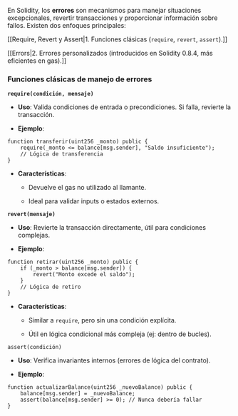 En Solidity, los **errores** son mecanismos para manejar situaciones excepcionales, revertir transacciones y proporcionar información sobre fallos. Existen dos enfoques principales:

[[Require, Revert y Assert|1. Funciones clásicas (`require`, `revert`, `assert`).]]
    
[[Errors|2. Errores personalizados (introducidos en Solidity 0.8.4, más eficientes en gas).]]

### **Funciones clásicas de manejo de errores**

**`require(condición, mensaje)`**

- **Uso**: Valida condiciones de entrada o precondiciones. Si falla, revierte la transacción.
    
- **Ejemplo**:
    
```Solidity
function transferir(uint256 _monto) public {
	require(_monto <= balance[msg.sender], "Saldo insuficiente");
	// Lógica de transferencia
}
```

- **Características**:
    
    - Devuelve el gas no utilizado al llamante.
        
    - Ideal para validar inputs o estados externos.

**`revert(mensaje)`**

- **Uso**: Revierte la transacción directamente, útil para condiciones complejas.
    
- **Ejemplo**:

```Solidity
function retirar(uint256 _monto) public {
    if (_monto > balance[msg.sender]) {
        revert("Monto excede el saldo");
    }
    // Lógica de retiro
}
```

- **Características**:
    
    - Similar a `require`, pero sin una condición explícita.
        
    - Útil en lógica condicional más compleja (ej: dentro de bucles).

`assert(condición)`

- **Uso**: Verifica invariantes internos (errores de lógica del contrato).
    
- **Ejemplo**:

```Solidity
function actualizarBalance(uint256 _nuevoBalance) public {
    balance[msg.sender] = _nuevoBalance;
    assert(balance[msg.sender] >= 0); // Nunca debería fallar
}
```
